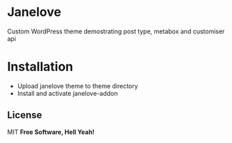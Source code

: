 # Janelove

Custom WordPress theme demostrating post type, metabox and customiser api
# Installation

  - Upload janelove theme to theme directory
  - Install and activate janelove-addon 

License
----
MIT
**Free Software, Hell Yeah!**

